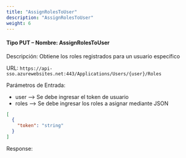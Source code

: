 ```yaml
---
title: "AssignRolesToUser"
description: "AssignRolesToUser"
weight: 6
---
```

#### Tipo PUT – Nombre: AssignRolesToUser ####

Descripción: Obtiene los roles registrados para un usuario específico

URL: `https://api-sso.azurewebsites.net:443/Applications/Users/{user}/Roles`

Parámetros de Entrada:

* user --> Se debe ingresar el token de usuario
* roles --> Se debe ingresar los roles a asignar mediante JSON

```json
[
  {
    "token": "string"
  }
]
```

Response: